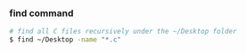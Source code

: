 ### find command

```bash
# find all C files recursively under the ~/Desktop folder
$ find ~/Desktop -name "*.c"  
```
